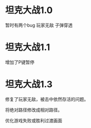 # 坦克大战1.0 
暂时有两个bug 玩家无敌 子弹穿透

# 坦克大战1.1 
增加了P键暂停

# 坦克大战1.3  

修复了玩家无敌，被击中依然存活的问题。

将绝对路径修改成相对路径。
             
优化游戏失败或胜利过渡画面
